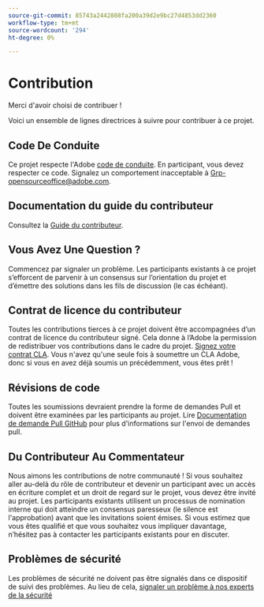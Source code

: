 ```yaml
---
source-git-commit: 85743a2442808fa200a39d2e9bc27d4853dd2360
workflow-type: tm+mt
source-wordcount: '294'
ht-degree: 0%

---
```

# Contribution

Merci d&#39;avoir choisi de contribuer !

Voici un ensemble de lignes directrices à suivre pour contribuer à ce projet.

## Code De Conduite

Ce projet respecte l&#39;Adobe [code de conduite](code-of-conduct.md). En participant, vous devez respecter ce code. Signalez un comportement inacceptable à
[Grp-opensourceoffice@adobe.com](mailto:Grp-opensourceoffice@adobe.com).

## Documentation du guide du contributeur

Consultez la [Guide du contributeur](https://experienceleague.adobe.com/docs/contributor/contributor-guide/introduction.html).

## Vous Avez Une Question ?

Commencez par signaler un problème. Les participants existants à ce projet s’efforcent de parvenir à un consensus sur l’orientation du projet et d’émettre des solutions dans les fils de discussion (le cas échéant).

## Contrat de licence du contributeur

Toutes les contributions tierces à ce projet doivent être accompagnées d’un contrat de licence du contributeur signé. Cela donne à l’Adobe la permission de redistribuer vos contributions dans le cadre du projet. [Signez votre contrat CLA](http://opensource.adobe.com/cla.html). Vous n&#39;avez qu&#39;une seule fois à soumettre un CLA Adobe, donc si vous en avez déjà soumis un précédemment, vous êtes prêt !

## Révisions de code

Toutes les soumissions devraient prendre la forme de demandes Pull et doivent être examinées par les participants au projet. Lire [Documentation de demande Pull GitHub](https://help.github.com/articles/about-pull-requests/)
pour plus d&#39;informations sur l&#39;envoi de demandes pull.

<!--
Lastly, please follow the [pull request template](PULL_REQUEST_TEMPLATE.md) when
submitting a pull request!
-->

## Du Contributeur Au Commentateur

Nous aimons les contributions de notre communauté ! Si vous souhaitez aller au-delà du rôle de contributeur et devenir un participant avec un accès en écriture complet et un droit de regard sur le projet, vous devez être invité au projet. Les participants existants utilisent un processus de nomination interne qui doit atteindre un consensus paresseux (le silence est l&#39;approbation) avant que les invitations soient émises. Si vous estimez que vous êtes qualifié et que vous souhaitez vous impliquer davantage, n’hésitez pas à contacter les participants existants pour en discuter.

## Problèmes de sécurité

Les problèmes de sécurité ne doivent pas être signalés dans ce dispositif de suivi des problèmes. Au lieu de cela, [signaler un problème à nos experts de la sécurité](https://helpx.adobe.com/security/alertus.html)
